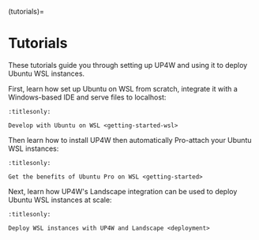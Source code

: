 (tutorials)=

# Tutorials

These tutorials guide you through setting up UP4W and using it to deploy Ubuntu
WSL instances.

First, learn how set up Ubuntu on WSL from scratch, integrate it with a Windows-based IDE and serve files to localhost:

```{toctree}
:titlesonly:

Develop with Ubuntu on WSL <getting-started-wsl>
```

Then learn how to install UP4W then automatically Pro-attach your Ubuntu WSL
instances:

```{toctree}
:titlesonly:

Get the benefits of Ubuntu Pro on WSL <getting-started>
```

Next, learn how UP4W's Landscape integration can be used to deploy Ubuntu WSL
instances at scale:

```{toctree}
:titlesonly:

Deploy WSL instances with UP4W and Landscape <deployment>
```

